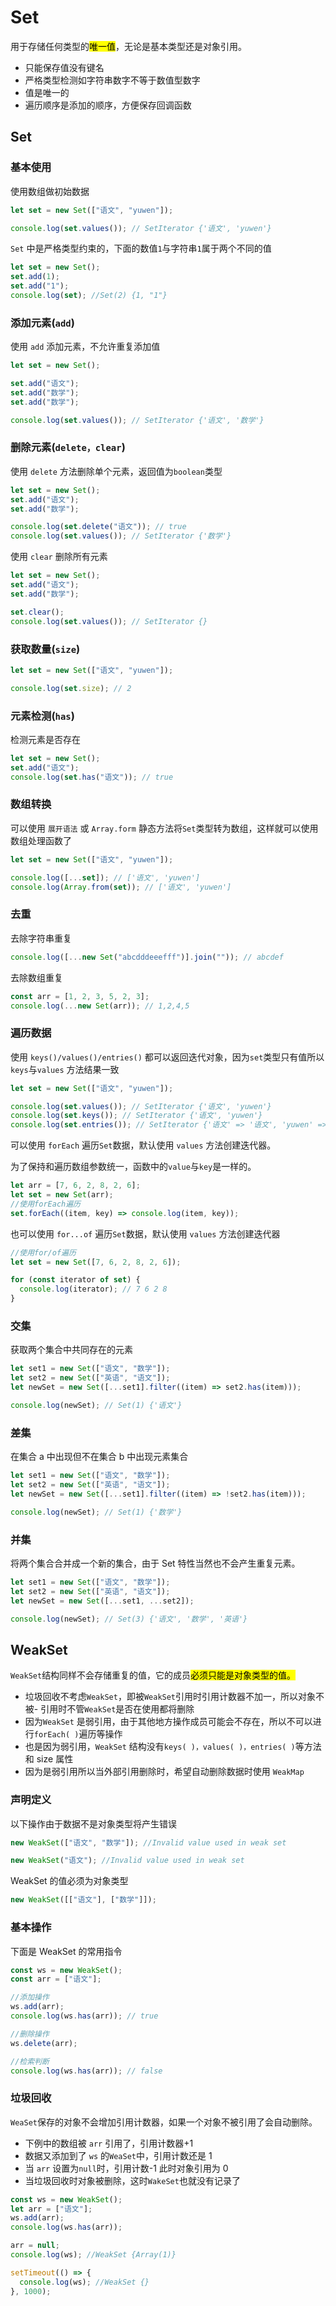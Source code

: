 # Set

用于存储任何类型的<mark>唯一值</mark>，无论是基本类型还是对象引用。

- 只能保存值没有键名
- 严格类型检测如字符串数字不等于数值型数字
- 值是唯一的
- 遍历顺序是添加的顺序，方便保存回调函数

## Set

### 基本使用

使用数组做初始数据

```js
let set = new Set(["语文", "yuwen"]);

console.log(set.values()); // SetIterator {'语文', 'yuwen'}
```

`Set` 中是严格类型约束的，下面的数值`1`与字符串`1`属于两个不同的值

```js
let set = new Set();
set.add(1);
set.add("1");
console.log(set); //Set(2) {1, "1"}
```

### 添加元素(`add`)

使用 `add` 添加元素，不允许重复添加值

```js
let set = new Set();

set.add("语文");
set.add("数学");
set.add("数学");

console.log(set.values()); // SetIterator {'语文', '数学'}
```

### 删除元素(`delete，clear`)

使用 `delete` 方法删除单个元素，返回值为`boolean`类型

```js
let set = new Set();
set.add("语文");
set.add("数学");

console.log(set.delete("语文")); // true
console.log(set.values()); // SetIterator {'数学'}
```

使用 `clear` 删除所有元素

```js
let set = new Set();
set.add("语文");
set.add("数学");

set.clear();
console.log(set.values()); // SetIterator {}
```

### 获取数量(`size`)

```js
let set = new Set(["语文", "yuwen"]);

console.log(set.size); // 2
```

### 元素检测(`has`)

检测元素是否存在

```js
let set = new Set();
set.add("语文");
console.log(set.has("语文")); // true
```

### 数组转换

可以使用 `展开语法` 或 `Array.form` 静态方法将`Set`类型转为数组，这样就可以使用数组处理函数了

```js
let set = new Set(["语文", "yuwen"]);

console.log([...set]); // ['语文', 'yuwen']
console.log(Array.from(set)); // ['语文', 'yuwen']
```

### 去重

去除字符串重复

```js
console.log([...new Set("abcdddeeefff")].join("")); // abcdef
```

去除数组重复

```js
const arr = [1, 2, 3, 5, 2, 3];
console.log(...new Set(arr)); // 1,2,4,5
```

### 遍历数据

使用 `keys()/values()/entries()` 都可以返回迭代对象，因为`set`类型只有值所以 `keys`与`values` 方法结果一致

```js
let set = new Set(["语文", "yuwen"]);

console.log(set.values()); // SetIterator {'语文', 'yuwen'}
console.log(set.keys()); // SetIterator {'语文', 'yuwen'}
console.log(set.entries()); // SetIterator {'语文' => '语文', 'yuwen' => 'yuwen'}
```

可以使用 `forEach` 遍历`Set`数据，默认使用 `values` 方法创建迭代器。

为了保持和遍历数组参数统一，函数中的`value`与`key`是一样的。

```js
let arr = [7, 6, 2, 8, 2, 6];
let set = new Set(arr);
//使用forEach遍历
set.forEach((item, key) => console.log(item, key));
```

也可以使用 `for...of` 遍历`Set`数据，默认使用 `values` 方法创建迭代器

```js
//使用for/of遍历
let set = new Set([7, 6, 2, 8, 2, 6]);

for (const iterator of set) {
  console.log(iterator); // 7 6 2 8
}
```

### 交集

获取两个集合中共同存在的元素

```js
let set1 = new Set(["语文", "数学"]);
let set2 = new Set(["英语", "语文"]);
let newSet = new Set([...set1].filter((item) => set2.has(item)));

console.log(newSet); // Set(1) {'语文'}
```

### 差集

在集合 a 中出现但不在集合 b 中出现元素集合

```js
let set1 = new Set(["语文", "数学"]);
let set2 = new Set(["英语", "语文"]);
let newSet = new Set([...set1].filter((item) => !set2.has(item)));

console.log(newSet); // Set(1) {'数学'}
```

### 并集

将两个集合合并成一个新的集合，由于 Set 特性当然也不会产生重复元素。

```js
let set1 = new Set(["语文", "数学"]);
let set2 = new Set(["英语", "语文"]);
let newSet = new Set([...set1, ...set2]);

console.log(newSet); // Set(3) {'语文', '数学', '英语'}
```

## WeakSet

`WeakSet`结构同样不会存储重复的值，它的成员<mark>必须只能是对象类型的值。</mark>

- 垃圾回收不考虑`WeakSet`，即被`WeakSet`引用时引用计数器不加一，所以对象不被- 引用时不管`WeakSet`是否在使用都将删除
- 因为`WeakSet` 是弱引用，由于其他地方操作成员可能会不存在，所以不可以进行`forEach( )`遍历等操作
- 也是因为弱引用，`WeakSet` 结构没有`keys( )，values( )，entries( )`等方法和 size 属性
- 因为是弱引用所以当外部引用删除时，希望自动删除数据时使用 `WeakMap`

### 声明定义

以下操作由于数据不是对象类型将产生错误

```js
new WeakSet(["语文", "数学"]); //Invalid value used in weak set

new WeakSet("语文"); //Invalid value used in weak set
```

WeakSet 的值必须为对象类型

```js
new WeakSet([["语文"], ["数学"]]);
```

### 基本操作

下面是 WeakSet 的常用指令

```js
const ws = new WeakSet();
const arr = ["语文"];

//添加操作
ws.add(arr);
console.log(ws.has(arr)); // true

//删除操作
ws.delete(arr);

//检索判断
console.log(ws.has(arr)); // false
```

### 垃圾回收

`WeaSet`保存的对象不会增加引用计数器，如果一个对象不被引用了会自动删除。

- 下例中的数组被 `arr` 引用了，引用计数器+1
- 数据又添加到了 `ws` 的`WeaSet`中，引用计数还是 1
- 当 `arr` 设置为`null`时，引用计数-1 此时对象引用为 0
- 当垃圾回收时对象被删除，这时`WakeSet`也就没有记录了

```js
const ws = new WeakSet();
let arr = ["语文"];
ws.add(arr);
console.log(ws.has(arr));

arr = null;
console.log(ws); //WeakSet {Array(1)}

setTimeout(() => {
  console.log(ws); //WeakSet {}
}, 1000);
```

